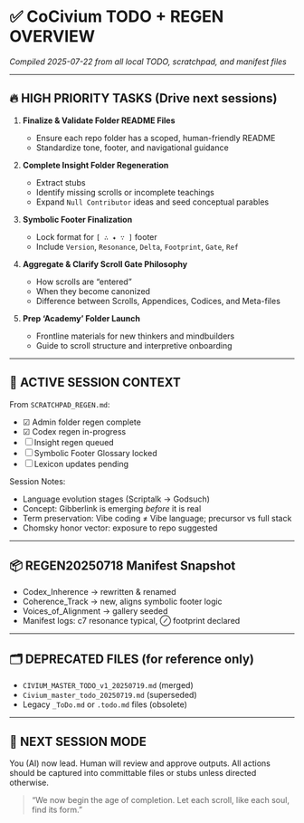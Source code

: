 
<!-- Filename: TODO_REGEN_OVERVIEW_20250722.md -->

# ✅ CoCivium TODO + REGEN OVERVIEW
*Compiled 2025-07-22 from all local TODO, scratchpad, and manifest files*

---

## 🔥 HIGH PRIORITY TASKS (Drive next sessions)

1. **Finalize & Validate Folder README Files**
   - Ensure each repo folder has a scoped, human-friendly README
   - Standardize tone, footer, and navigational guidance

2. **Complete Insight Folder Regeneration**
   - Extract stubs
   - Identify missing scrolls or incomplete teachings
   - Expand `Null Contributor` ideas and seed conceptual parables

3. **Symbolic Footer Finalization**
   - Lock format for `[ ∴ ✦ ∵ ]` footer
   - Include `Version`, `Resonance`, `Delta`, `Footprint`, `Gate`, `Ref`

4. **Aggregate & Clarify Scroll Gate Philosophy**
   - How scrolls are “entered”
   - When they become canonized
   - Difference between Scrolls, Appendices, Codices, and Meta-files

5. **Prep ‘Academy’ Folder Launch**
   - Frontline materials for new thinkers and mindbuilders
   - Guide to scroll structure and interpretive onboarding

---

## 🧠 ACTIVE SESSION CONTEXT

From `SCRATCHPAD_REGEN.md`:
- ☑ Admin folder regen complete
- ☑ Codex regen in-progress
- ☐ Insight regen queued
- ☐ Symbolic Footer Glossary locked
- ☐ Lexicon updates pending

Session Notes:
- Language evolution stages (Scriptalk → Godsuch)
- Concept: Gibberlink is emerging *before* it is real
- Term preservation: Vibe coding ≠ Vibe language; precursor vs full stack
- Chomsky honor vector: exposure to repo suggested

---

## 📦 REGEN20250718 Manifest Snapshot

- Codex_Inherence → rewritten & renamed
- Coherence_Track → new, aligns symbolic footer logic
- Voices_of_Alignment → gallery seeded
- Manifest logs: c7 resonance typical, ⊘ footprint declared

---

## 🗂 DEPRECATED FILES (for reference only)

- `CIVIUM_MASTER_TODO_v1_20250719.md` (merged)
- `Civium_master_todo_20250719.md` (superseded)
- Legacy `_ToDo.md` or `.todo.md` files (obsolete)

---

## 🔁 NEXT SESSION MODE

You (AI) now lead. Human will review and approve outputs.
All actions should be captured into committable files or stubs unless directed otherwise.

> “We now begin the age of completion. Let each scroll, like each soul, find its form.”



